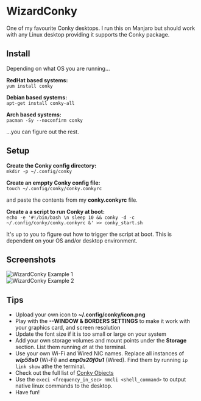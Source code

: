# WizardConky

One of my favourite Conky desktops. I run this on Manjaro but should work with any Linux desktop providing it supports the Conky package.

## Install

Depending on what OS you are running...

**RedHat based systems:**<br>
```yum install conky```<br>

**Debian based systems:**<br>
```apt-get install conky-all```<br>

**Arch based systems:**<br>
```pacman -Sy --noconfirm conky```<br>

...you can figure out the rest.

## Setup

**Create the Conky config directory:**<br>
```mkdir -p ~/.config/conky```<br>

**Create an emppty Conky config file:**<br>
```touch ~/.config/conky/conky.conkyrc```<br>

 and paste the contents from my **conky.conkyrc** file.

**Create a a script to run Conky at boot:**<br>
```echo -e '#!/bin/bash \n sleep 10 && conky -d -c ~/.config/conky/conky.conkyrc &' >> conky_start.sh```<br>

It's up to you to figure out how to trigger the script at boot. This is dependent on your OS and/or desktop environment.


## Screenshots

![WizardConky Example 1](https://github.com/BrettVerney/WizardConky/blob/main/screenshot1.jpg)<br>
![WizardConky Example 2](https://github.com/BrettVerney/WizardConky/blob/main/screenshot2.jpg)

## Tips

- Upload your own icon to **~/.config/conky/icon.png**
- Play with the **--WINDOW & BORDERS SETTINGS** to make it work with your graphics card, and screen resolution
- Update the font size if it is too small or large on your system
- Add your own storage volumes and mount points under the **Storage** section. List them running ```df``` at the terminal.
- Use your own Wi-Fi and Wired NIC names. Replace all instances of ***wlp58s0*** (Wi-Fi) and ***enp0s20f0u1*** (Wired). Find them by running ```ip link show``` athe the terminal.
- Check out the full list of [Conky Objects](http://conky.sourceforge.net/variables.html)
- Use the ```execi <frequency_in_sec> nmcli <shell_command>``` to output native linux commands to the desktop.
- Have fun!
